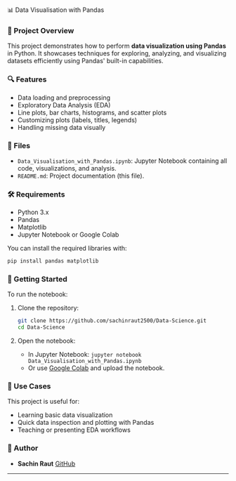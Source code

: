  📊 Data Visualisation with Pandas

### 📝 Project Overview

This project demonstrates how to perform **data visualization using Pandas** in Python. It showcases techniques for exploring, analyzing, and visualizing datasets efficiently using Pandas' built-in capabilities.

### 🔍 Features

* Data loading and preprocessing
* Exploratory Data Analysis (EDA)
* Line plots, bar charts, histograms, and scatter plots
* Customizing plots (labels, titles, legends)
* Handling missing data visually

### 📁 Files

* `Data_Visualisation_with_Pandas.ipynb`: Jupyter Notebook containing all code, visualizations, and analysis.
* `README.md`: Project documentation (this file).

### 🛠️ Requirements

* Python 3.x
* Pandas
* Matplotlib
* Jupyter Notebook or Google Colab

You can install the required libraries with:

```bash
pip install pandas matplotlib
```

### 🚀 Getting Started

To run the notebook:

1. Clone the repository:

   ```bash
   git clone https://github.com/sachinraut2500/Data-Science.git
   cd Data-Science
   ```
2. Open the notebook:

   * In Jupyter Notebook: `jupyter notebook Data_Visualisation_with_Pandas.ipynb`
   * Or use [Google Colab](https://colab.research.google.com) and upload the notebook.

### 📌 Use Cases

This project is useful for:

* Learning basic data visualization
* Quick data inspection and plotting with Pandas
* Teaching or presenting EDA workflows


### 👤 Author

* **Sachin Raut**
  [GitHub](https://github.com/sachinraut2500)

---
